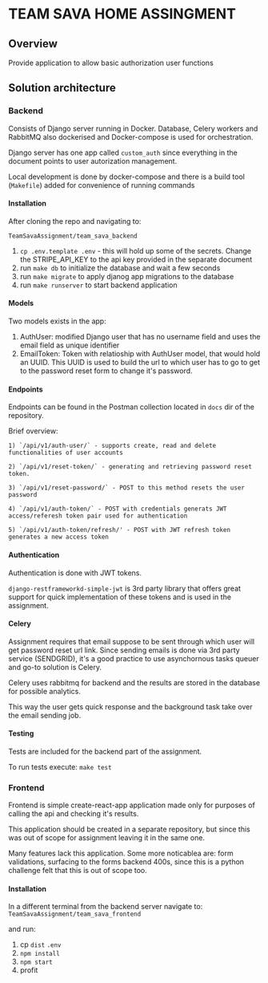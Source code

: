 # TEAM SAVA HOME ASSINGMENT

## Overview

Provide application to allow basic authorization user functions

## Solution architecture

### Backend

Consists of Django server running in Docker. Database, Celery workers and RabbitMQ also dockerised and Docker-compose is used for orchestration.

Django server has one app called `custom_auth` since everything in the document points to user autorization management.

Local development is done by docker-compose and there is a build tool (`Makefile`) added for convenience of running commands

#### Installation

After cloning the repo and navigating to:

`TeamSavaAssignment/team_sava_backend`

1. `cp .env.template .env` - this will hold up some of the secrets. Change the STRIPE_API_KEY to the api key provided in the separate document
2. run `make db` to initialize the database and wait a few seconds
3. run `make migrate` to apply djanog app migrations to the database
4. run `make runserver` to start backend application

#### Models

Two models exists in the app:

1. AuthUser: modified Django user that has no username field and uses the email field as unique identifier
2. EmailToken: Token with relatioship with AuthUser model, that would hold an UUID. This UUID is used to build the url to which user has to go to get to the password reset form to change it's password.

#### Endpoints

Endpoints can be found in the Postman collection located in `docs` dir of the repository.

Brief overview:

    1) `/api/v1/auth-user/` - supports create, read and delete functionalities of user accounts

    2) `/api/v1/reset-token/` - generating and retrieving password reset token.

    3) `/api/v1/reset-password/` - POST to this method resets the user password

    4) `/api/v1/auth-token/` - POST with credentials generats JWT access/referesh token pair used for authentication

    5) `/api/v1/auth-token/refresh/' - POST with JWT refresh token generates a new access token

#### Authentication

Authentication is done with JWT tokens.

`django-restframeworkd-simple-jwt` is 3rd party library that offers great support for quick implementation of these tokens and is used in the assignment.

#### Celery

Assignment requires that email suppose to be sent through which user will get password reset url link. Since sending emails is done via 3rd party service (SENDGRID), it's a good practice to use asynchornous tasks queuer and go-to solution is Celery.

Celery uses rabbitmq for backend and the results are stored in the database for possible analytics.

This way the user gets quick response and the background task take over the email sending job.

#### Testing

Tests are included for the backend part of the assignment.

To run tests execute:
`make test`

### Frontend

Frontend is simple create-react-app application made only for purposes of calling the api and checking it's results.

This application should be created in a separate repository, but since this was out of scope for assignment leaving it in the same one.

Many features lack this application. Some more noticablea are: form validations, surfacing to the forms backend 400s, since this is a python challenge felt that this is out of scope too.

#### Installation

In a different terminal from the backend server navigate to:
`TeamSavaAssignment/team_sava_frontend`

and run:

1. cp `dist` `.env`
2. `npm install`
3. `npm start`
4. profit
